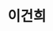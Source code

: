 ---
layout: hubs
key: Q494412
title: 이건희
name: 이건희
description: 대한민국의 기업인
score: 0.0032790205609829
degree: 7
---